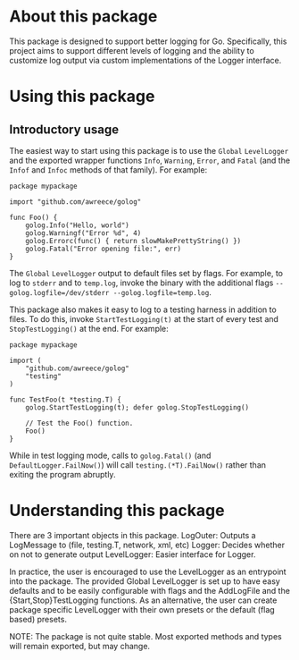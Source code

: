 About this package
==================

This package is designed to support better logging for Go. Specifically, this
project aims to support different levels of logging and the ability to
customize log output via custom implementations of the Logger interface.

Using this package
==================

Introductory usage
------------------

The easiest way to start using this package is to use the `Global` 
`LevelLogger` and the exported wrapper functions `Info`, `Warning`, `Error`, 
and `Fatal` (and the `Infof` and `Infoc` methods of that family). For example:

	package mypackage

	import "github.com/awreece/golog"

	func Foo() {
		golog.Info("Hello, world")
		golog.Warningf("Error %d", 4)
		golog.Errorc(func() { return slowMakePrettyString() })
		golog.Fatal("Error opening file:", err)
	}

The `Global` `LevelLogger` output to default files set by flags. For example,
to log to `stderr` and to `temp.log`, invoke the binary with the additional
flags `--golog.logfile=/dev/stderr --golog.logfile=temp.log`.

This package also makes it easy to log to a testing harness in addition to
files. To do this, invoke `StartTestLogging(t)` at the start of every test
and `StopTestLogging()` at the end. For example:
	
	package mypackage
	
	import (
		"github.com/awreece/golog"
		"testing"
	)

	func TestFoo(t *testing.T) {
		golog.StartTestLogging(t); defer golog.StopTestLogging()

		// Test the Foo() function.
		Foo()
	}

While in test logging mode, calls to `golog.Fatal()` (and
`DefaultLogger.FailNow()`) will call `testing.(*T).FailNow()` rather than
exiting the program abruptly.

Understanding this package
==========================

There are 3 important objects in this package.
	LogOuter: Outputs a LogMessage to (file, testing.T, network, xml, etc)
	Logger: Decides whether on not to generate output
	LevelLogger: Easier interface for Logger.

In practice, the user is encouraged to use the LevelLogger as an entrypoint into
the package. The provided Global LevelLogger is set up to have easy defaults
and to be easily configurable with flags and the AddLogFile and the
{Start,Stop}TestLogging functions. As an alternative, the user can create
package specific LevelLogger with their own presets or the default (flag based)
presets.

NOTE: The package is not quite stable. Most exported methods and types will
remain exported, but may change.
